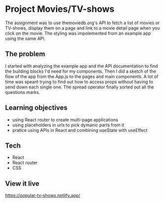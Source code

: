 # Project Movies/TV-shows

The assignment was to use themoviedb.org's API to fetch a list of movies or TV-shows, display them on a page and link to a movie detail page when you click on the movie. The styling was impolemented from an example app using the same API.

## The problem

I started with analyzing the example app and the API documentation to find the building blocks I'd need for my components. Then I did a sketch of the flow of the app from the App.js to the pages and main components. A lot of time was speant trying to find out how to access props without having to send down each single one. The spread operator finally sorted out all the questions marks.

## Learning objectives

- using React router to create multi-page applications
- using placeholders in urls to pick dymanic parts from it
- pratice using APIs in React and combining useState with useEffect
## Tech

- React
- React router
- CSS

## View it live

https://popular-tv-shows.netlify.app/